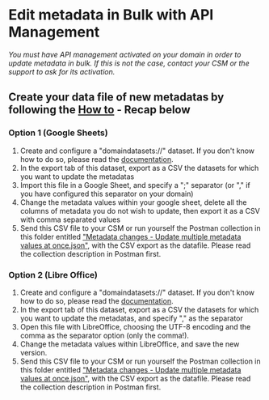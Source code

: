 # Edit metadata in Bulk with API Management

*You must have API management activated on your domain in order to update metadata in bulk. If this is not the case, contact your CSM or the support to ask for its activation.*

## Create your data file of new metadatas by following the [How to](https://github.com/opendatasoft/ods-cookbook/blob/master/management-api/update-metadata-in-bulk/How%20to%20-%20Update%20multiple%20metadata%20at%20once.pdf "How to - Update multiple metadata at once") - Recap below

### Option 1 (Google Sheets)

1. Create and configure a "domaindatasets://" dataset. If you don't know how to do so, please read the [documentation](https://help.opendatasoft.com/platform/en/publishing_data/04_configuring_a_source/connectors/dataset_of_datasets.html "domaindatasets ODS documentation").
2. In the export tab of this dataset, export as a CSV the datasets for which you want to update the metadatas
3. Import this file in a Google Sheet, and specify a ";" separator (or "," if you have configured this separator on your domain)
4. Change the metadata values within your google sheet, delete all the columns of metadata you do not wish to update, then export it as a CSV with comma separated values
5. Send this CSV file to your CSM or run yourself the Postman collection in this folder entitled ["Metadata changes - Update multiple metadata values at once.json"](https://github.com/opendatasoft/ods-cookbook/blob/master/management-api/update-metadata-in-bulk/Metadata%20changes%20-%20Update%20multiple%20metadata%20values%20at%20once.postman_collection.json), with the CSV export as the datafile. Please read the collection description in Postman first.

### Option 2 (Libre Office)

1. Create and configure a "domaindatasets://" dataset. If you don't know how to do so, please read the [documentation](https://help.opendatasoft.com/platform/en/publishing_data/04_configuring_a_source/connectors/dataset_of_datasets.html "domaindatasets ODS documentation").
2. In the export tab of this dataset, export as a CSV the datasets for which you want to update the metadatas, and specify "," as the separator
3. Open this file with LibreOffice, choosing the UTF-8 encoding and the comma as the separator option (only the comma!).
4. Change the metadata values within LibreOffice, and save the new version.
5. Send this CSV file to your CSM or run yourself the Postman collection in this folder entitled ["Metadata changes - Update multiple metadata values at once.json"](https://github.com/opendatasoft/ods-cookbook/blob/master/management-api/update-metadata-in-bulk/Metadata%20changes%20-%20Update%20multiple%20metadata%20values%20at%20once.postman_collection.json), with the CSV export as the datafile. Please read the collection description in Postman first.
